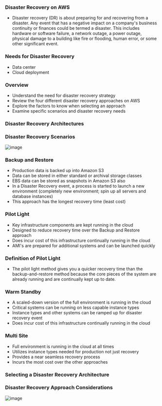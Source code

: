 ### Disaster Recovery on AWS

* Disaster recovery (DR) is about preparing for and recovering from a disaster. Any event that has a negative impact on a company's business continuity or finances could be termed a disaster. This includes hardware or software failure, a network outage, a power outage, physical damage to a building like fire or flooding, human error, or some other significant event.

### Needs for Disaster Recovery

* Data center
* Cloud deployment

### Overview

* Understand the need for disaster recovery strategy
* Review the four different disaster recovery approaches on AWS
* Explore the factors to know when selecting an approach
* Examine specific scenarios and disaster recovery needs

### Disaster Recovery Architectures

### Disaster Recovery Scenarios

![image](https://user-images.githubusercontent.com/114364831/214601099-4daf5d08-d767-4154-9de2-6f9ad66b8d21.png)

### Backup and Restore

* Production data is backed up into Amazon S3
* Data can be stored in either standard or archival storage classes
* EBS data can be stored as snapshots in Amazon S3 also
* In a Disaster Recovery event, a process is started to launch a new environment (completely new environment; spin up all servers and database instances)
* This approach has the longest recovery time (least cost)

### Pilot Light

* Key infrastructure components are kept running in the cloud
* Designed to reduce recovery time over the Backup and Restore approach
* Does incur cost of this infrastructure continually running in the cloud
* AMI's are prepared for additional systems and can be launched quickly

### Definition of Pilot Light  

* The pilot light method gives you a quicker recovery time than the backup-and-restore method because the core pieces of the system are already running and are continually kept up to date.

### Warm Standby

* A scaled-down version of the full environment is running in the cloud
* Critical systems can be running on less capable instance types
* Instance types and other systems can be ramped up for disaster recovery event
* Does incur cost of this infrastructure continually running in the cloud

### Multi Site

* Full environment is running in the cloud at all times
* Utilizes instance types needed for production not just recovery
* Provides a near seamless recovery process
* Incurs the most cost over the other approaches

### Selecting a Disaster Recovery Architecture

### Disaster Recovery Approach Considerations

![image](https://user-images.githubusercontent.com/114364831/214620361-e8ad3fc5-e42f-4f13-806f-3e3e38a95f27.png)

